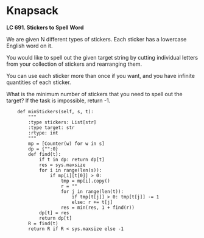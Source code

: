 # Knapsack

**LC 691. Stickers to Spell Word**

We are given N different types of stickers. Each sticker has a lowercase English word on it.

You would like to spell out the given target string by cutting individual letters from your collection of stickers and rearranging them.

You can use each sticker more than once if you want, and you have infinite quantities of each sticker.

What is the minimum number of stickers that you need to spell out the target? If the task is impossible, return -1.

```
    def minStickers(self, s, t):
        """
        :type stickers: List[str]
        :type target: str
        :rtype: int
        """
        mp = [Counter(w) for w in s]
        dp = {"":0}
        def find(t):
            if t in dp: return dp[t]
            res = sys.maxsize
            for i in range(len(s)):
                if mp[i][t[0]] > 0:
                    tmp = mp[i].copy()
                    r = ""
                    for j in range(len(t)):
                        if tmp[t[j]] > 0: tmp[t[j]] -= 1
                        else: r += t[j]
                    res = min(res, 1 + find(r))
            dp[t] = res
            return dp[t]
        R = find(t)
        return R if R < sys.maxsize else -1
 ```
